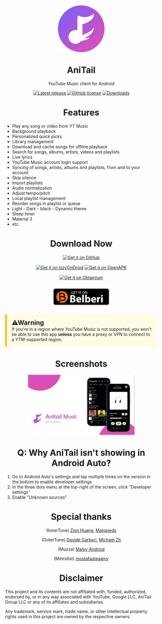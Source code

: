 <div align="center">
<img src="https://github.com/Animetailapp/AniTail/blob/master/fastlane/metadata/android/en-US/images/icon.png" width="160" height="160" style="display: block; margin: 0 auto"/>
<h1>AniTail</h1>
<p>YouTube Music client for Android</p>

[![Latest release](https://img.shields.io/github/v/release/Animetailapp/AniTail?style=for-the-badge)](https://github.com/Animetailapp/AniTail/releases)
[![GitHub license](https://img.shields.io/github/license/Animetailapp/anitail?style=for-the-badge)](https://github.com/Animetailapp/AniTail/blob/master/LICENSE)
[![Downloads](https://img.shields.io/github/downloads/Animetailapp/AniTail/total?style=for-the-badge)](https://github.com/Animetailapp/AniTail/releases)
</div>

<div align="center">
<h1>Features</h1>
 </div>

- Play any song or video from YT Music
- Background playback
- Personalized quick picks
- Library management
- Download and cache songs for offline playback
- Search for songs, albums, artists, videos and playlists
- Live lyrics
- YouTube Music account login support
- Syncing of songs, artists, albums and playlists, from and to your account
- Skip silence
- Import playlists
- Audio normalization
- Adjust tempo/pitch
- Local playlist management
- Reorder songs in playlist or queue
- Light - Dark - black - Dynamic theme
- Sleep timer
- Material 3
- etc.

<div align="center">
<h1>Download Now</h1>

[<img src="https://github.com/machiav3lli/oandbackupx/blob/034b226cea5c1b30eb4f6a6f313e4dadcbb0ece4/badge_github.png" alt="Get it on GitHub" height="82"
align="center">](https://github.com/Animetailapp/AniTail/releases/latest/download/AniTail.apk)

[<img src="https://gitlab.com/IzzyOnDroid/repo/-/raw/master/assets/IzzyOnDroid.png" alt="Get it on IzzyOnDroid" height="80"
align="center">](https://apt.izzysoft.de/fdroid/index/apk/anitail.music)
[<img src="https://www.openapk.net/images/openapk-badge.png" alt="Get it on OpenAPK" height="80"
align="center">](https://www.openapk.net/anitail/anitail.music/)

[<img src="https://github.com/ImranR98/Obtainium/blob/main/assets/graphics/badge_obtainium.png"
alt="Get it on Obtainium"
height="55"
align="center">](https://apps.obtainium.imranr.dev/redirect?r=obtainium://add/https://github.com/Animetailapp/AniTail/)

[<img src="https://github.com/Animetailapp/AniTail/blob/master/fastlane/metadata/android/en-US/images/belberi_github.png" alt="Get it on Belberi" height="82"
align="center">](https://belberi.com/anitail/?fbclid=PAY2xjawJP5dlleHRuA2FlbQIxMAABpjSk1oBp4e8aSV4nfX2dfunQObTlMWIkN-aVA9CSq36pnmkHsvfoYTjhHg_aem_9o9OGbQuZ2PjJTArq21UDA)

</div>

  <div style="padding: 16px; margin: 16px 0; background-color: #FFFBE5; border-left: 6px solid #FFC107; border-radius: 4px;">
  <h2 style="margin: 0;"><strong>⚠Warning</strong></h2>
 If you're in a region where YouTube Music is not supported, you won't be able to use this app <strong>unless</strong> you have a proxy or VPN to connect to a YTM-supported region.
  </div>

<div align="center">
<h1>Screenshots</h1>


<img
src="https://github.com/Animetailapp/AniTail/blob/master/fastlane/metadata/android/en-US/images/featureGraphic2.webp"
width="70%" />
</div>

<div align="center">
<h1> Q: Why AniTail isn't showing in Android Auto? </h1>
</div>

1. Go to Android Auto's settings and tap multiple times on the version in the bottom to enable
   developer settings
2. In the three dots menu at the top-right of the screen, click "Developer settings"
3. Enable "Unknown sources"

<div align="center">
<h1>Special thanks</h1>

(InnerTune)
[Zion Huang](https://github.com/z-huang),
[Malopieds](https://github.com/Malopieds)

(OuterTune)
[Davide Garberi](https://github.com/DD3Boh),
[Michael Zh](https://github.com/mikooomich)

(Muzza)
[Maloy Android](https://github.com/Maloy-Android)

(Metrolist)
[mostafaalagamy](https://github.com/mostafaalagamy/Metrolist)
</div>

<div align="center">
<h1>Disclaimer</h1>
</div>

This project and its contents are not affiliated with, funded, authorized, endorsed by, or in any way associated with YouTube, Google LLC, AniTail Group LLC or any of its affiliates and subsidiaries.

Any trademark, service mark, trade name, or other intellectual property rights used in this project are owned by the respective owners.
